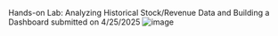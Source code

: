 Hands-on Lab: Analyzing Historical Stock/Revenue Data and Building a Dashboard submitted on 4/25/2025 
![image](https://github.com/user-attachments/assets/fb8c9d50-875f-4f76-bb5e-3c38645b5f60)
